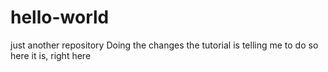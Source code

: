# hello-world
just another repository
Doing the changes the tutorial is telling me to do so here it is, right here

